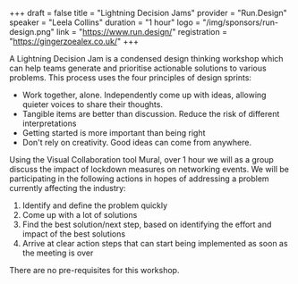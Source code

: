 +++
draft = false
title = "Lightning Decision Jams"
provider = "Run.Design"
speaker = "Leela Collins"
duration = "1 hour"
logo = "/img/sponsors/run-design.png"
link = "https://www.run.design/"
registration = "https://gingerzoealex.co.uk/"
+++

A Lightning Decision Jam is a condensed design thinking workshop which can help teams generate and prioritise actionable solutions to various problems. This process uses the four principles of design sprints:

* Work together, alone. Independently come up with ideas, allowing quieter voices to share their thoughts.
* Tangible items are better than discussion. Reduce the risk of different interpretations
* Getting started is more important than being right
* Don't rely on creativity. Good ideas can come from anywhere.

Using the Visual Collaboration tool Mural, over 1 hour we will as a group discuss the impact of lockdown measures on networking events. We will be participating in the following actions in hopes of addressing a problem currently affecting the industry:

1. Identify and define the problem quickly
2. Come up with a lot of solutions
3. Find the best solution/next step, based on identifying the effort and impact of the best solutions
4. Arrive at clear action steps that can start being implemented as soon as the meeting is over

There are no pre-requisites for this workshop.